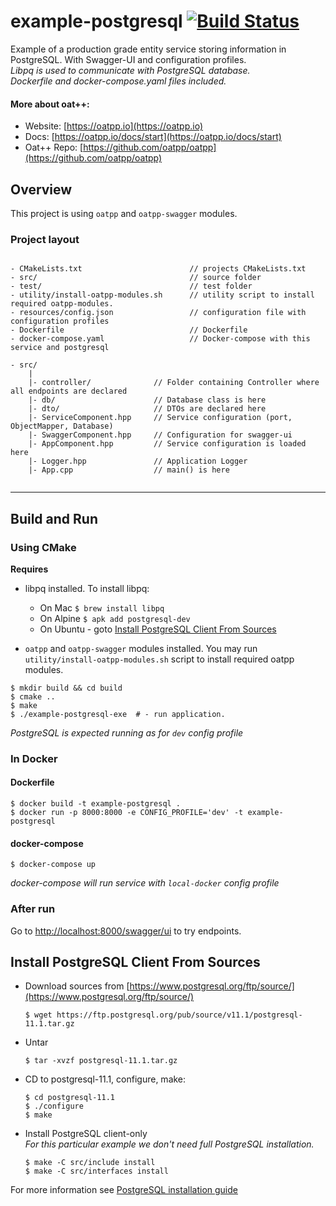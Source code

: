 # example-postgresql [![Build Status](https://dev.azure.com/lganzzzo/lganzzzo/_apis/build/status/oatpp.example-postgresql?branchName=master)](https://dev.azure.com/lganzzzo/lganzzzo/_build/latest?definitionId=17&branchName=master)

Example of a production grade entity service storing information in PostgreSQL. With Swagger-UI and configuration profiles.  
*Libpq is used to communicate with PostgreSQL database.*  
*Dockerfile and docker-compose.yaml files included.*

#### More about oat++:

- Website: [https://oatpp.io](https://oatpp.io)
- Docs: [https://oatpp.io/docs/start](https://oatpp.io/docs/start)
- Oat++ Repo: [https://github.com/oatpp/oatpp](https://github.com/oatpp/oatpp)

## Overview

This project is using `oatpp` and `oatpp-swagger` modules.

### Project layout

```

- CMakeLists.txt                        // projects CMakeLists.txt
- src/                                  // source folder
- test/                                 // test folder
- utility/install-oatpp-modules.sh      // utility script to install required oatpp-modules.
- resources/config.json                 // configuration file with configuration profiles
- Dockerfile                            // Dockerfile
- docker-compose.yaml                   // Docker-compose with this service and postgresql
```
```
- src/
    |
    |- controller/              // Folder containing Controller where all endpoints are declared
    |- db/                      // Database class is here 
    |- dto/                     // DTOs are declared here
    |- ServiceComponent.hpp     // Service configuration (port, ObjectMapper, Database)
    |- SwaggerComponent.hpp     // Configuration for swagger-ui
    |- AppComponent.hpp         // Service configuration is loaded here
    |- Logger.hpp               // Application Logger
    |- App.cpp                  // main() is here
    
```

---

## Build and Run

### Using CMake

**Requires** 

- libpq installed. To install libpq:  
   - On Mac `$ brew install libpq`
   - On Alpine `$ apk add postgresql-dev`
   - On Ubuntu - goto [Install PostgreSQL Client From Sources](#install-postgresql-client-from-sources)
   
- `oatpp` and `oatpp-swagger` modules installed. You may run `utility/install-oatpp-modules.sh` 
script to install required oatpp modules.   

```
$ mkdir build && cd build
$ cmake ..
$ make 
$ ./example-postgresql-exe  # - run application.
```

*PostgreSQL is expected running as for `dev` config profile*

### In Docker

#### Dockerfile

```
$ docker build -t example-postgresql .
$ docker run -p 8000:8000 -e CONFIG_PROFILE='dev' -t example-postgresql
```

#### docker-compose

```
$ docker-compose up
```

*docker-compose will run service with `local-docker` config profile*

### After run

Go to [http://localhost:8000/swagger/ui](http://localhost:8000/swagger/ui) to try endpoints.

## Install PostgreSQL Client From Sources

- Download sources from [https://www.postgresql.org/ftp/source/](https://www.postgresql.org/ftp/source/)
   ```
   $ wget https://ftp.postgresql.org/pub/source/v11.1/postgresql-11.1.tar.gz
   ```
   
- Untar
   ```
   $ tar -xvzf postgresql-11.1.tar.gz
   ```

- CD to postgresql-11.1, configure, make:
   ```
   $ cd postgresql-11.1
   $ ./configure
   $ make
   ```
- Install PostgreSQL client-only  
   *For this particular example we don't need full PostgreSQL installation.* 
   ```
   $ make -C src/include install 
   $ make -C src/interfaces install
   ```

For more information see [PostgreSQL installation guide](https://www.postgresql.org/docs/11/install-procedure.html#INSTALL)

